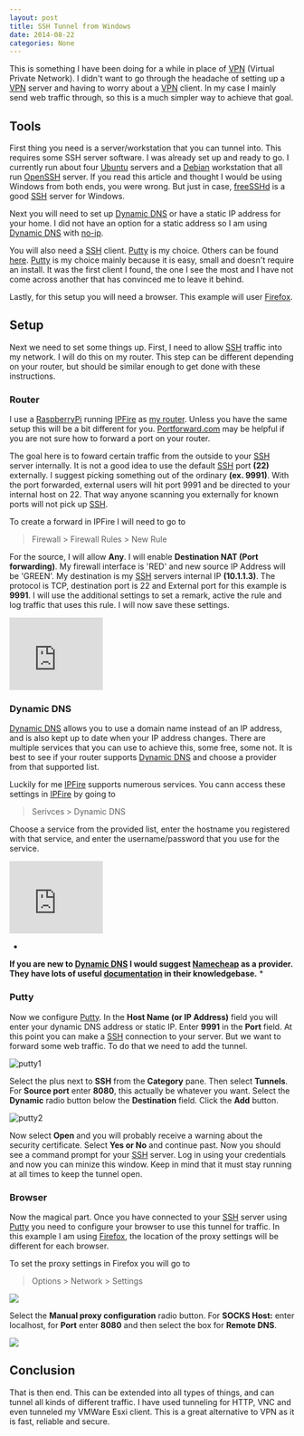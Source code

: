 ```yaml
---
layout: post
title: SSH Tunnel from Windows
date: 2014-08-22
categories: None
---
```


This is something I have been doing for a while in place of [VPN] (Virtual Private Network).  I didn't want to go through the headache of setting up a [VPN] server and having to worry about a [VPN] client.  In my case I mainly send web traffic through, so this is a much simpler way to achieve that goal.

## Tools
First thing you need is a server/workstation that you can tunnel into.  This requires some SSH server software.  I was already set up and ready to go.  I currently run about four [Ubuntu] servers and a [Debian] workstation that all run [OpenSSH] server.  If you read this article and thought I would be using Windows from both ends, you were wrong.  But just in case, [freeSSHd] is a good [SSH] server for Windows.

Next you will need to set up [Dynamic DNS][4] or have a static IP address for your home.  I did not have an option for a static address so I am using [Dynamic DNS][4] with [no-ip].

You will also need a [SSH] client.  [Putty] is my choice.  Others can be found [here][1].  [Putty] is my choice mainly because it is easy, small and doesn't require an install.  It was the first client I found, the one I see the most and I have not come across another that has convinced me to leave it behind.

Lastly, for this setup you will need a browser.  This example will user [Firefox].

## Setup
Next we need to set some things up.  First, I need to allow [SSH] traffic into my network.  I will do this on my router.  This step can be different depending on your router, but should be similar enough to get done with these instructions.

### Router
I use a [RaspberryPi][2] running [IPFire] as [my router][6].  Unless you have the same setup this will be a bit different for you.  [Portforward.com][3] may be helpful if you are not sure how to forward a port on your router.

The goal here is to foward certain traffic from the outside to your [SSH] server internally.  It is not a good idea to use the default [SSH] port **(22)** externally.   I suggest picking something out of the ordinary **(ex. 9991)**.  With the port forwarded, external users will hit port 9991 and be directed to your internal host on 22.  That way anyone scanning you externally for known ports will not pick up [SSH].

To create a forward in IPFire I will need to go to

> Firewall > Firewall Rules > New Rule

For the source, I will allow **Any**.  I will enable **Destination NAT (Port forwarding)**.  My firewall interface is 'RED' and new source IP Address will be 'GREEN'.  My destination is my [SSH] servers internal IP **(10.1.1.3)**.  The protocol is TCP, destination port is 22 and External port for this example is **9991**.  I will use the additional settings to set a remark, active the rule and log traffic that uses this rule.  I will now save these settings.


<iframe src="https://onedrive.live.com/embed?cid=F2573DC0233B5BCF&resid=F2573DC0233B5BCF%2119664&authkey=AOQuZ3GQG_sqprs" width="165" height="128" frameborder="0" scrolling="no"></iframe>

### Dynamic DNS
[Dynamic DNS][4] allows you to use a domain name instead of an IP address, and is also kept up to date when your IP address changes.  There are multiple services that you can use to achieve this, some free, some not.  It is best to see if your router supports [Dynamic DNS][4] and choose a provider from that supported list.

Luckily for me [IPFire] supports numerous services.  You cann access these settings in [IPFire] by going to

> Serivces > Dynamic DNS

Choose a service from the provided list, enter the hostname you registered with that service, and enter the username/password that you use for the service.

<iframe src="https://onedrive.live.com/embed?cid=F2573DC0233B5BCF&resid=F2573DC0233B5BCF%2119665&authkey=AFrQpiU5rv3EEW8" width="165" height="128" frameborder="0" scrolling="no"></iframe>

*
**If you are new to [Dynamic DNS][4] I would suggest [Namecheap] as a provider.  They have lots of useful [documentation][5] in their knowledgebase.**
*


### Putty
Now we configure [Putty].  In the **Host Name (or IP Address)** field you will enter your dynamic DNS address or static IP.  Enter **9991** in the **Port** field.  At this point you can make a [SSH] connection to your server.  But we want to forward some web traffic.  To do that we need to add the tunnel.

![putty1](https://3mqtfa-sn3302.files.1drv.com/y2pIjLZjyQIVyr2jV94SszPEoQwB_rFRz-aU-ADPqlB0lIS5tN9VATArhdBsX6Czm_vMXa101HnNeg1nbyRG6U8460B3S25ECmR7COtBT0dBkA/ssh_tunnel_from_windows_putty1.png)

Select the plus next to **SSH** from the **Category** pane.  Then select **Tunnels**.  For **Source port** enter **8080**, this actually be whatever you want.  Select the **Dynamic** radio button below the **Destination** field.  Click the **Add** button.

![putty2](https://3mqtfa-sn3302.files.1drv.com/y2p0We8K4-bj-klNYxqs-OZ4EtyR02Zwpr50fIB8Cue5Tyk-zQzJ7m5TRCmtKOaNY_cbuyBL6Xd0zwNonlX-0fp6zjnWLBqiq573BMv3NPfWGM/ssh_tunnel_from_windows_putty2.png)

Now select **Open** and you will probably receive a  warning about the security certificate.  Select **Yes or No** and continue past.  Now you should see a command prompt for your [SSH] server.  Log in using your credentials and now you can minize this window.  Keep in mind that it must stay running at all times to keep the tunnel open.


### Browser
Now the magical part.  Once you have connected to your [SSH] server using [Putty] you need to configure your browser to use this tunnel for traffic.  In this example I am using [Firefox], the location of the proxy settings will be different for each browser.

To set the proxy settings in Firefox you will go to

> Options > Network > Settings

![][i3]

Select the **Manual proxy configuration** radio button.  For **SOCKS Host:** enter localhost, for **Port** enter **8080** and then select the box for **Remote DNS**.  

![][i4]

## Conclusion
That is then end.  This can be extended into all types of things, and can tunnel all kinds of different traffic.  I have used tunneling for HTTP, VNC and even tunneled my VMWare Esxi client.  This is a great alternative to VPN as it is fast, reliable and secure.



[OpenSSH]:http://www.openssh.com/
[freeSSHd]:http://www.freesshd.com/?ctt=download
[VPN]:https://en.wikipedia.org/wiki/Virtual_Private_Network
[SSH]:https://en.wikipedia.org/wiki/Secure_Shell
[Ubuntu]:http://ubuntu.com
[Debian]:http://debian.org
[Putty]:http://www.putty.org
[IPFire]:http://ipfire.org
[no-ip]:http://noip.com
[namecheap]:http://namecheap.com
[Firefox]:http://mozilla.org/firefox

[1]:https://en.wikipedia.org/wiki/Comparison_of_SSH_clients#Platform
[2]:http://www.raspberrypi.org/
[3]:http://portforward.com/english/routers/port_forwarding/routerindex.htm
[4]:https://en.wikipedia.org/wiki/Dynamic_DNS
[5]:https://www.namecheap.com/support/knowledgebase/category.aspx/11/dynamic-dns
[6]:http://tech.brookins.info/Raspi_Router_

[i1]:https://3mqtfa-sn3302.files.1drv.com/y2pm2ZeztrG-grB0nta5SviG04pF_ZaEi7XQj3xaUpr2yB3OInUA6Dp4SuaWZNHLQQygZXEIyqBcHgTejdE2UJGabixTsQIx-TAqqgc-4h5caQ/ssh_tunnel_from_windows_router1.png
[i2]:https://3mqtfa-sn3302.files.1drv.com/y2pdn_SXaIKT_fEkSEtuROZhc0ti1QvYW0kba7g-VgTf0wAH1ng6ogENgbua7lvUGLhfRjjPoGdqYadI66s8Z38OH_czLZlMFXKFe19H9Pvpss/ssh_tunnel_from_windows_router2.png
[i3]:https://3mqtfa-sn3302.files.1drv.com/y2pIeHA5ZRPNPWTDgNy6nlZKGmxWGoP57ohNjitMeAMwVJ1_KK17cDzDas52hOaD1nBqoLpddlY3HaQ4qJ2vLIaRWkJbZZbfZJMNYUy4HRxldg/ssh_tunnel_from_windows_browser1.png
[i4]:https://3mqtfa-sn3302.files.1drv.com/y2p7V_5hKa_RYpZr-fEcSCbBgVjmcrRsDRbRvxytR6nXhWEJOmygjSPYpPCCz6wHGqhZ37fbbrld8kRptGpWDFC4w9MU1wxpYIRABVs211pLVQ/ssh_tunnel_from_windows_browser2.png